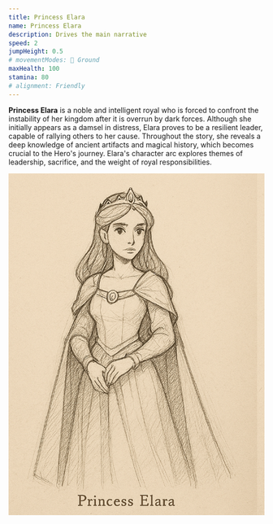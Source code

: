 ```yaml
---
title: Princess Elara
name: Princess Elara
description: Drives the main narrative
speed: 2
jumpHeight: 0.5
# movementModes: 🏃 Ground
maxHealth: 100
stamina: 80
# alignment: Friendly
---
```


**Princess Elara** is a noble and intelligent royal who is forced to confront the instability of her kingdom after it is overrun by dark forces. Although she initially appears as a damsel in distress, Elara proves to be a resilient leader, capable of rallying others to her cause. Throughout the story, she reveals a deep knowledge of ancient artifacts and magical history, which becomes crucial to the Hero's journey. Elara's character arc explores themes of leadership, sacrifice, and the weight of royal responsibilities.

![](../../../files/princess-elara-sketch.png)
